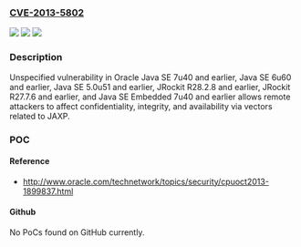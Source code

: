 ### [CVE-2013-5802](https://cve.mitre.org/cgi-bin/cvename.cgi?name=CVE-2013-5802)
![](https://img.shields.io/static/v1?label=Product&message=n%2Fa&color=blue)
![](https://img.shields.io/static/v1?label=Version&message=n%2Fa&color=blue)
![](https://img.shields.io/static/v1?label=Vulnerability&message=n%2Fa&color=brighgreen)

### Description

Unspecified vulnerability in Oracle Java SE 7u40 and earlier, Java SE 6u60 and earlier, Java SE 5.0u51 and earlier, JRockit R28.2.8 and earlier, JRockit R27.7.6 and earlier, and Java SE Embedded 7u40 and earlier allows remote attackers to affect confidentiality, integrity, and availability via vectors related to JAXP.

### POC

#### Reference
- http://www.oracle.com/technetwork/topics/security/cpuoct2013-1899837.html

#### Github
No PoCs found on GitHub currently.


